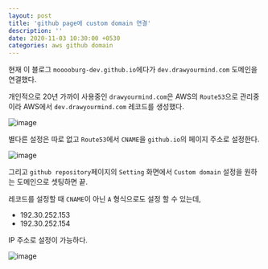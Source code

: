 ```yaml
---
layout: post
title: 'github page에 custom domain 연결'
description: ''
date: 2020-11-03 10:30:00 +0530
categories: aws github domain
---
```


현재 이 블로그 `mooooburg-dev.github.io`에다가 `dev.drawyourmind.com` 도메인을 연결했다.

개인적으로 20년 가까이 사용중인 `drawyourmind.com`은 AWS의 `Route53`으로 관리중이라 AWS에서 `dev.drawyourmind.com` 레코드를 생성했다.

![image](https://user-images.githubusercontent.com/18201794/97936957-8fe4e080-1dc0-11eb-946f-1a2976ce1482.png)

별다른 설정은 따로 없고 `Route53`에서 `CNAME`을 `github.io`의 페이지 주소로 설정한다.

![image](https://user-images.githubusercontent.com/18201794/97937006-b99e0780-1dc0-11eb-97e1-190d2cab9c6f.png)

그리고 `github repository`페이지의 `Setting` 화면에서 `Custom domain` 설정을 원하는 도메인으로 셋팅하면 끝.

레코드를 설정할 때 `CNAME`이 아닌 `A` 형식으로도 설정 할 수 있는데,

- 192.30.252.153
- 192.30.252.154

IP 주소로 설정이 가능하다.

![image](https://p.kindpng.com/picc/s/128-1280187_github-logo-png-github-transparent-png.png)
